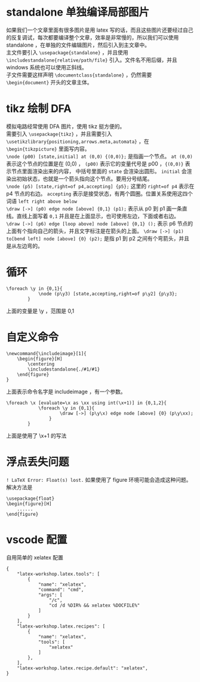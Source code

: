 # standalone 单独编译局部图片
如果我们一个文章里面有很多图片是用 latex 写的话，而且这些图片还要经过自己的反复调试，每次都要编译整个文章，效率是非常慢的，所以我们可以使用 standalone ，在单独的文件编辑图片，然后引入到主文章中。  
主文件要引入 `\usepackage{standalone}` ，并且使用 `\includestandalone{relative/path/file}` 引入。文件名不用后缀，并且 windows 系统也可以使用正斜线。  
子文件需要这样声明 `\documentclass{standalone}` ，仍然需要 `\begin{document}` 开头的文章主体。
# tikz 绘制 DFA
模拟电路经常使用 DFA 图片，使用 tikz 挺方便的。  
需要引入 `\usepackage{tikz}` ，并且需要引入 `\usetikzlibrary{positioning,arrows.meta,automata}` ，在 `\begin{tikzpicture}` 里面写内容。  
`\node (p00) [state,initial] at (0,0) {(0,0)};` 是指画一个节点。 `at (0,0)` 表示这个节点的位置是在 (0,0) ， `(p00)` 表示它的变量代号是 p00 ，`{(0,0)}` 表示节点里面渲染出来的内容， 中括号里面的 `state` 会渲染出圆形。 `initial` 会渲染出初始状态，也就是一个箭头指向这个节点。要用分号结尾。  
`\node (p5) [state,right=of p4,accepting] {p5};` 这里的 `right=of p4` 表示在 p4 节点的右边。 `accepting` 表示是接受状态，有两个圆圈。位置关系使用这四个词语 `left right above below`  
`\draw [->] (p0) edge node [above] {0,1} (p1);` 表示从 p0 到 p1 画一条直线。直线上面写着 `0,1` 并且是在上面显示，也可使用左边，下面或者右边。  
`\draw [->] (p6) edge [loop above] node [above] {0,1} ();` 表示 p6 节点的上面有个指向自己的箭头，并且文字标注是在箭头的上面。
`\draw [->] (p1) to[bend left] node [above] {0} (p2);` 是指 p1 到 p2 之间有个弯箭头，并且是从左边弯的。
# 循环
```
\foreach \y in {0,1}{
			\node (p\y3) [state,accepting,right=of p\y2] {p\y3};
		}
```
上面的变量是 \y ，范围是 0,1
# 自定义命令
```
\newcommand{\includeimage}[1]{
	\begin{figure}[H]
		\centering
		\includestandalone{./#1/#1}
	\end{figure}
}
```
上面表示命令名字是 includeimage ，有一个参数。
```
\foreach \x [evaluate=\x as \xx using int(\x+1)] in {0,1,2}{
			\foreach \y in {0,1}{
					\draw [->] (p\y\x) edge node [above] {0} (p\y\xx);
				}
		}
```
上面是使用了 \x+1 的写法
# 浮点丢失问题
`! LaTeX Error: Float(s) lost.` 如果使用了 figure 环境可能会造成这种问题。解决方法是
```
\usepackage{float}
\begin{figure}[H]
	......
\end{figure}
```
# vscode 配置
自用简单的 xelatex 配置
```
{
	"latex-workshop.latex.tools": [
        {
            "name": "xelatex",
            "command": "cmd",
            "args": [
                "/c",
                "cd /d %DIR% && xelatex %DOCFILE%"
            ]
        }
    ],
    "latex-workshop.latex.recipes": [
        {
            "name": "xelatex",
            "tools": [
                "xelatex"
            ]
        },
    ],
    "latex-workshop.latex.recipe.default": "xelatex",
}
```
